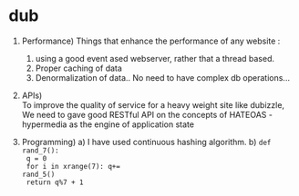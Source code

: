 dub
===

1. Performance) 
  Things that enhance the performance of any website :
    1) using a good event ased webserver, rather that a thread based.
    2) Proper caching of data 
    3) Denormalization of data.. No need to have complex db operations... 

2. APIs)  
  To improve the quality of service for a heavy weight site like dubizzle, We need to gave good 
RESTful API on the concepts of HATEOAS - hypermedia as the engine of application state


3. Programming)
    a) I have used continuous hashing algorithm. 
    b) <CODE>def rand_7(): <br>
        <tab>q = 0<br>
        <tab>for i in xrange(7):  q+= rand_5()<br>
        <tab>return q%7 + 1 </CODE>

 
      




    
    
